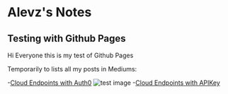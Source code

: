 # Alevz's Notes 

## Testing with Github Pages
Hi Everyone this is my test of Github Pages

Temporarily to lists all my posts in Mediums:

-[Cloud Endpoints with Auth0](https://medium.com/@johanes.glenn/cloud-endpoints-auth0-for-serving-your-service-24a59f21aa6d)
![test image](https://storage.googleapis.com/alevz257-image/carbon%20(1).png)
-[Cloud Endpoints with APIKey](https://medium.com/@johanes.glenn/api-management-endpoint-openapi-gcp-with-gke-75f2db49872)